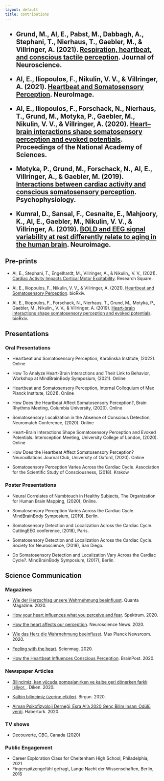 ```yaml
---
layout: default
title: contributions
---
```


<h2 Publications</h2>

- Grund, M., Al, E., Pabst, M., Dabbagh, A., Stephani, T., Nierhaus, T., Gaebler, M., & Villringer, A. (2021). <a href='https://www.jneurosci.org/content/early/2021/11/30/JNEUROSCI.0592-21.2021.abstract?casa_token=ahdipeFSZuoAAAAA:rQlstZly7QmdMV-LuVsPVXGMqYbCo4gm2vEwt0bjNoLuG7NEgV42Uy6rFMb36XfFDJ-saWwyswZdauAq'>Respiration, heartbeat, and conscious tactile perception</a>.  Journal of Neuroscience.

- Al, E., Iliopoulos, F., Nikulin, V. V., & Villringer, A. (2021). <a href='https://www.sciencedirect.com/science/article/pii/S1053811921005243'>Heartbeat and Somatosensory Perception</a>.  NeuroImage.

- Al, E., Iliopoulos, F., Forschack, N., Nierhaus, T., Grund, M., Motyka, P., Gaebler, M.,  Nikulin, V. V., & Villringer, A. (2020). <a href='https://www.pnas.org/content/early/2020/04/24/1915629117'>Heart–brain interactions shape somatosensory perception and evoked potentials</a>.  Proceedings of the National Academy of Sciences.

- Motyka, P., Grund, M., Forschack, N., Al, E., Villringer, A., & Gaebler, M. (2019). <a href='https://onlinelibrary.wiley.com/doi/full/10.1111/psyp.13424'>Interactions between cardiac activity and conscious somatosensory perception</a>.  Psychophysiology.

- Kumral, D., Sansal, F., Cesnaite, E., Mahjoory, K., Al, E., Gaebler, M., Nikulin, V. V., & Villringer, A. (2019). <a href='https://www.sciencedirect.com/science/article/pii/S1053811919309644'>BOLD and EEG signal variability at rest differently relate to aging in the human brain</a>.  Neuroimage.

<h2 class="contribution-type">Pre-prints</h2>

- Al, E., Stephani, T., Engelhardt, M., Villringer, A., & Nikulin,, V. V., (2021). <a href='https://www.researchsquare.com/article/rs-1023617/v1'>Cardiac Activity Impacts Cortical Motor Excitability</a>.  Research Square.

- Al, E., Iliopoulos, F., Nikulin, V. V., & Villringer, A. (2021). <a href='https://www.biorxiv.org/content/10.1101/2020.12.29.424693v1'>Heartbeat and Somatosensory Perception</a>.  bioRxiv.

- Al, E., Iliopoulos, F., Forschack, N., Nierhaus, T., Grund, M., Motyka, P., Gaebler, M., Nikulin,, V. V., & Villringer, A. (2019). <a href='https://www.biorxiv.org/content/10.1101/750315v1.abstract'>Heart-brain interactions shape somatosensory perception and evoked potentials</a>.  bioRxiv.

<h2 class="contribution-type">Presentations</h2>

<h3 class="contribution-type">Oral Presentations</h3>

- Heartbeat and Somatosensory Perception, Karolinska Institute, (2022). Online

- How To Analyze Heart-Brain Interactions and Their Link to Behavior, Workshop at MindBrainBody Symposium, (2021). Online

-	Heartbeat and Somatosensory Perception, Internal Colloquium of Max Planck Institute, (2021). Online

-	How Does the Heartbeat Affect Somatosensory Perception?, Brain Rhythms Meeting, Columbia University, (2020). Online

-	Somatosensory Localization in the Absence of Conscious Detection, Neuromatch Conference, (2020). Online

-	Heart–Brain Interactions Shape Somatosensory Perception and Evoked Potentials. Interoception Meeting, University College of London, (2020). Online

-	How Does the Heartbeat Affect Somatosensory Perception? Neuroxillations Journal Club, University of Oxford, (2020). Online

-	Somatosensory Perception Varies Across the Cardiac Cycle. Association for the Scientific Study of Consciousness, (2018). Krakow

<h3 class="contribution-type">Poster Presentations</h3>

- Neural Correlates of Numbtouch in Healthy Subjects, The Organization for Human Brain Mapping, (2020), Online.

-	Somatosensory Perception Varies Across the Cardiac Cycle. MindBrainBody Symposium, (2019), Berlin.

-	Somatosensory Detection and Localization Across the Cardiac Cycle. CuttingEEG conference, (2018), Paris.

-	Somatosensory Detection and Localization Across the Cardiac Cycle. Society for Neuroscience, (2018), San Diego.

-	Do Somatosensory Detection and Localization Vary Across the Cardiac Cycle?. MindBrainBody Symposium, (2017), Berlin.

<h2 class="contribution-type">Science Communication</h2>

<h3 class="contribution-type">Magazines</h3>

- <a href='https://www.quantamagazine.org/how-your-heart-influences-what-you-perceive-and-fear-20200706/'>Wie der Herzschlag unsere Wahrnehmung beeinflusst</a>. Quanta Magazine. 2020.

- <a href='https://www.spektrum.de/news/wie-der-herzschlag-unsere-wahrnehmung-beeinflusst/1728194'>How your heart influences what you perceive and fear</a>. Spektrum. 2020.

- <a href='https://neurosciencenews.com/perception-heart-16267/'>How the heart affects our perception</a>. Neuroscience News. 2020.

- <a href='https://www.mpg.de/wie-das-herz-die-wahrnehmung-beeinflusst'>Wie das Herz die Wahrnehmung beeinflusst</a>. Max Planck Newsroom. 2020.

- <a href='https://scienmag.com/feeling-with-the-heart/'>Feeling with the heart</a>.	Scienmag. 2020.

- <a href='https://www.brainpost.co/weekly-brainpost/2020/5/19/how-the-heartbeat-influences-conscious-perception'>How the Heartbeat Influences Conscious Perception</a>.	BrainPost. 2020.

<h3 class="contribution-type">Newspaper Articles</h3>

- <a href='https://www.diken.com.tr/bilincimiz-kan-vucuda-pompalanirken-ve-kalbe-geri-donerken-farkli-isliyor/'> Bilincimiz, kan vücuda pompalanırken ve kalbe geri dönerken farklı işliyor, </a>. Diken. 2020.

- <a href='https://www.birgun.net/haber/kalbin-bilincimiz-uzerine-etkileri-302784'>Kalbin bilincimiz üzerine etkileri</a>.	Birgun. 2020.

- <a href='https://www.haberturk.com/alman-psikofizyoloji-dernegi-esra-ala-2020-genc-bilim-insani-odulu-verdi-2928491'>Alman Psikofizyoloji Derneği, Esra Al’a 2020 Genç Bilim İnsanı Ödülü verdi</a>.	Haberturk. 2020.

<h3 class="contribution-type">TV shows</h3>

- Decouverte, CBC, Canada (2020)

<h3 class="contribution-type">Public Engagement</h3>

- Career Exploration Class for Cheltenham High School, Philadelphia, 2021
- Fingerspitzengefühl gefragt, Lange Nacht der Wissenschaften, Berlin, 2016
